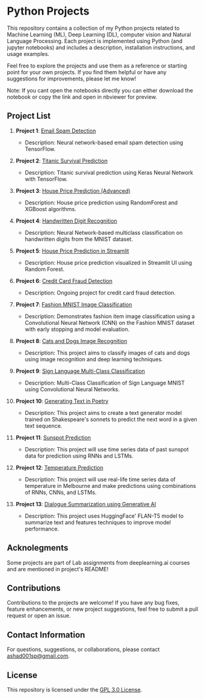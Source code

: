 # Python Projects

This repository contains a collection of my Python projects related to Machine Learning (ML), Deep Learning (DL), computer vision and Natural Language Processing. Each project is implemented using Python (and jupyter notebooks) and includes a description, installation instructions, and usage examples.

Feel free to explore the projects and use them as a reference or starting point for your own projects. If you find them helpful or have any suggestions for improvements, please let me know!

Note: If you cant open the notebooks directly you can either download the notebook or copy the link and open in nbviewer for preview. 

## Project List

1. **Project 1**: [Email Spam Detection](https://github.com/Ashad001/PythonProjects/tree/main/EmailSpamChecker)
   - Description: Neural network-based email spam detection using TensorFlow.

2. **Project 2**: [Titanic Survival Prediction](https://github.com/Ashad001/PythonProjects/tree/main/TitanicSurvivor)
   - Description: Titanic survival prediction using Keras Neural Network with TensorFlow.

3. **Project 3**: [House Price Prediction (Advanced)](https://github.com/Ashad001/ML-DL-Projects/tree/main/HousePricePrediction)
   - Description: House price prediction using RandomForest and XGBoost algorithms.

4. **Project 4**: [Handwritten Digit Recognition](https://github.com/Ashad001/ML-DL-Projects/tree/main/HandWrittenDigitClassification)
   - Description: Neural Network-based multiclass classification on handwritten digits from the MNIST dataset.

5. **Project 5**: [House Price Prediction in Streamlit](https://github.com/Ashad001/ML-DL-Projects/tree/main/House_Price_Prediction%20in%20Streamlit)
   - Description: House price prediction visualized in Streamlit UI using Random Forest.

6. **Project 6**: [Credit Card Fraud Detection](https://github.com/Ashad001/ML-DL-Projects/tree/main/CreditCard%20Fraud%20Detection)
   - Description: Ongoing project for credit card fraud detection.

7. **Project 7**: [Fashion MNIST Image Classification](https://github.com/Ashad001/ML-DL-Projects/tree/main/Fashion_mnist_classifier)
   - Description: Demonstrates fashion item image classification using a Convolutional Neural Network (CNN) on the Fashion MNIST dataset with early stopping and model evaluation.

8. **Project 8**: [Cats and Dogs Image Recognition](https://github.com/Ashad001/ML-DL-Projects/tree/main/Cats-Dog-Classifier)
   - Description: This project aims to classify images of cats and dogs using image recognition and deep learning techniques.

9. **Project 9**: [Sign Language Multi-Class Classification](https://github.com/Ashad001/ML-DL-Projects/tree/main/SignLanguageMNIST)
      - Description: Multi-Class Classification of Sign Language MNIST using Convolutional Neural Networks.

10. **Project 10**: [Generating Text in Poetry](https://github.com/Ashad001/ML-DL-Projects/tree/main/PoetryGenerator)
      - Description: This project aims to create a    text generator model trained on Shakespeare's sonnets to predict the next word in a given text sequence.

11. **Project 11**: [Sunspot Prediction](https://github.com/Ashad001/ML-DL-Projects/tree/main/Sunspots_analysis)
       - Description: This project will use time series data of past sunspot data for prediction using RNNs and LSTMs.

12. **Project 12**: [Temperature Prediction](https://github.com/Ashad001/ML-DL-Projects/tree/main/Temperature_analysis)
      - Description: This project will use real-life time series data of temperature in Melbourne and make predictions using combinations of RNNs, CNNs, and LSTMs.

13. **Project 13**: [Dialogue Summarization using Generative AI](https://github.com/Ashad001/ML-DL-Projects/tree/main/DialogueSummarize)
      - Description: This project uses HuggingFace' FLAN-T5 model to summarize text and features techniques to improve model performance.  

## Acknolegments

Some projects are part of Lab assignments from deeplearning.ai courses and are mentioned in project's README!

## Contributions
Contributions to the projects are welcome! If you have any bug fixes, feature enhancements, or new project suggestions, feel free to submit a pull request or open an issue.

## Contact Information

For questions, suggestions, or collaborations, please contact [ashad001sp@gmail.com](mailto:ashad001sp@gmail.com).

## License
This repository is licensed under the [GPL 3.0 License](https://github.com/Ashad001/ML-DL-Projects/blob/main/LICENSE).